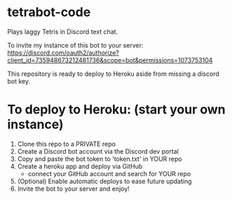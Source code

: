 # tetrabot-code
Plays laggy Tetris in Discord text chat.

To invite my instance of this bot to your server:
https://discord.com/oauth2/authorize?client_id=735948673212481736&scope=bot&permissions=1073753104

This repository is ready to deploy to Heroku aside from missing a discord bot key.

# To deploy to Heroku: (start your own instance)
1. Clone this repo to a PRIVATE repo
2. Create a Discord bot account via the Discord dev portal
3. Copy and paste the bot token to 'token.txt' in YOUR repo
4. Create a heroku app and deploy via GitHub 
    - connect your GitHub account and search for YOUR repo
5. (Optional) Enable automatic deploys to ease future updating
6. Invite the bot to your server and enjoy!
